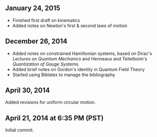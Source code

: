 ## January 24, 2015

- Finished first draft on kinematics
- Added notes on Newton's first & second laws of motion

## December 26, 2014

- Added notes on constrained Hamiltonian systems, based on Dirac's *Lectures on Quantum Mechanics* and Henneaux and Teitelboim's *Quantization of Gauge Systems*.
- Added brief notes on Gordon's identity in Quantum Field Theory
- Started using Biblatex to manage the bibliography

## April 30, 2014

Added revisions for uniform circular motion.

## April 21, 2014 at 6:35 PM (PST)

Initial commit.
